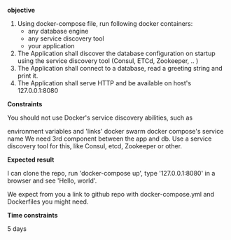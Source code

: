 **objective**

1. Using docker-compose file, run following docker containers:
    - any database engine
    - any service discovery tool
    - your application
2. The Application shall discover the database configuration on startup using the service discovery tool (Consul, ETCd, Zookeeper, .. )
3. The Application shall connect to a database, read a greeting string and print it.
4. The Application shall serve HTTP and be available on host's 127.0.0.1:8080

**Constraints**

You should not use Docker's service discovery abilities, such as

environment variables and 'links'
docker swarm
docker compose's service name
We need 3rd component between the app and db.
Use a service discovery tool for this, like Consul, etcd, Zookeeper or other.

**Expected result**

I can clone the repo, run 'docker-compose up', type '127.0.0.1:8080' in a browser and see 'Hello, world'.

We expect from you a link to github repo with docker-compose.yml and Dockerfiles you might need.

**Time constraints**

5 days

